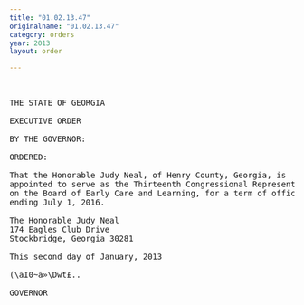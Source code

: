 ```yaml
---
title: "01.02.13.47"
originalname: "01.02.13.47"
category: orders
year: 2013
layout: order

---
```

<pre>
 

THE STATE OF GEORGIA

EXECUTIVE ORDER

BY THE GOVERNOR:

ORDERED:

That the Honorable Judy Neal, of Henry County, Georgia, is
appointed to serve as the Thirteenth Congressional Representative
on the Board of Early Care and Learning, for a term of office
ending July 1, 2016.

The Honorable Judy Neal
174 Eagles Club Drive
Stockbridge, Georgia 30281

This second day of January, 2013

(\aI0~a»\Dwt£..

GOVERNOR

</pre>
